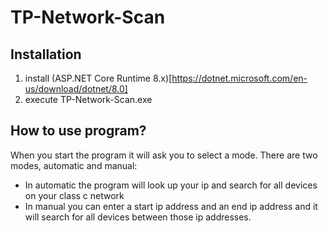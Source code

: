 # TP-Network-Scan

## Installation

1. install (ASP.NET Core Runtime 8.x)[https://dotnet.microsoft.com/en-us/download/dotnet/8.0]
2. execute TP-Network-Scan.exe

## How to use program?

When you start the program it will ask you to select a mode. There are two modes, automatic and manual:
- In automatic the program will look up your ip and search for all devices on your class c network
- In manual you can enter a start ip address and an end ip address and it will search for all devices between those ip addresses.
